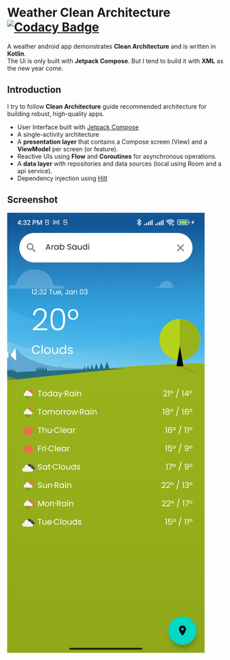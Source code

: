 # Weather Clean Architecture [![Codacy Badge](https://app.codacy.com/project/badge/Grade/02bec68464c740c6ba47f49622d6e099)](https://www.codacy.com/gh/hungnd-vnse/Weather-Clean-Architecture/dashboard?utm_source=github.com&amp;utm_medium=referral&amp;utm_content=hungnd-vnse/Weather-Clean-Architecture&amp;utm_campaign=Badge_Grade)

A weather android app demonstrates **Clean Architecture** and is written in **Kotlin**.  
The Ui is only built with **Jetpack Compose**. But I tend to build it with **XML** as the new year
come.

## Introduction

I try to follow **Clean Architecture** guide recommended architecture for building robust,
high-quality apps.

* User Interface built with [Jetpack Compose](https://developer.android.com/jetpack/compose)
* A single-activity architecture
* A **presentation layer** that contains a Compose screen (View) and a **ViewModel** per screen (or
  feature).
* Reactive UIs using **Flow** and **Coroutines** for asynchronous operations.
* A **data layer** with repositories and data sources (local using Room and a api service).
* Dependency injection
  using [Hilt](https://developer.android.com/training/dependency-injection/hilt-android)

## Screenshot

![Home screen](/screenshot/home_screen.jpg)